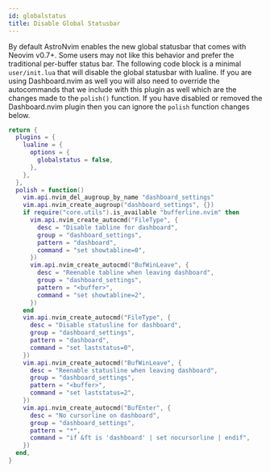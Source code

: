 ```yaml
---
id: globalstatus
title: Disable Global Statusbar
---
```


By default AstroNvim enables the new global statusbar that comes with Neovim v0.7+. Some users may not like this behavior and prefer the traditional per-buffer status bar. The following code block is a minimal `user/init.lua` that will disable the global statusbar with lualine. If you are using Dashboard.nvim as well you will also need to override the autocommands that we include with this plugin as well which are the changes made to the `polish()` function. If you have disabled or removed the Dashboard.nvim plugin then you can ignore the `polish` function changes below.

```lua
return {
  plugins = {
    lualine = {
      options = {
        globalstatus = false,
      },
    },
  },
  polish = function()
    vim.api.nvim_del_augroup_by_name "dashboard_settings"
    vim.api.nvim_create_augroup("dashboard_settings", {})
    if require("core.utils").is_available "bufferline.nvim" then
      vim.api.nvim_create_autocmd("FileType", {
        desc = "Disable tabline for dashboard",
        group = "dashboard_settings",
        pattern = "dashboard",
        command = "set showtabline=0",
      })
      vim.api.nvim_create_autocmd("BufWinLeave", {
        desc = "Reenable tabline when leaving dashboard",
        group = "dashboard_settings",
        pattern = "<buffer>",
        command = "set showtabline=2",
      })
    end
    vim.api.nvim_create_autocmd("FileType", {
      desc = "Disable statusline for dashboard",
      group = "dashboard_settings",
      pattern = "dashboard",
      command = "set laststatus=0",
    })
    vim.api.nvim_create_autocmd("BufWinLeave", {
      desc = "Reenable statusline when leaving dashboard",
      group = "dashboard_settings",
      pattern = "<buffer>",
      command = "set laststatus=2",
    })
    vim.api.nvim_create_autocmd("BufEnter", {
      desc = "No cursorline on dashboard",
      group = "dashboard_settings",
      pattern = "*",
      command = "if &ft is 'dashboard' | set nocursorline | endif",
    })
  end,
}
```
